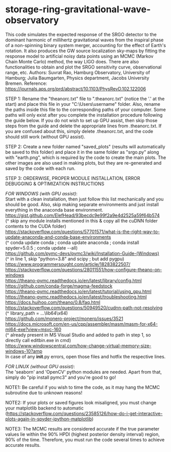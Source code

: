 # storage-ring-gravitational-wave-observatory
This code simulates the expected response of the SRGO detector to the dominant harmonic of millihertz gravitational waves from the inspiral phase of a non-spinning binary system merger, accounting for the effect of Earth's rotation. It also produces the GW source localization sky-maps by fitting the response model to artificial noisy data points using an MCMC (Markov Chain Monte Carlo) method, the way LIGO does. There are also functionalities to obtain and plot the SRGO sensitivity curve, observational range, etc. Authors: Suvrat Rao, Hamburg Observatory, University of Hamburg; Julia Baumgarten, Physics department, Jacobs University Bremen. Reference: https://journals.aps.org/prd/abstract/10.1103/PhysRevD.102.122006

STEP 1: Rename the "theanorc.txt" file to ".theanorc.txt" (notice the '.' at the start) and place this file in your "C:\Users\username" folder. Also, rename the paths inside this file to the corresponding paths of your computer. Some paths will only exist after you complete the installation procedure following the guide below. If you do not wish to set up GPU assist, then skip those steps from the guide and delete the appropriate lines from .theanorc.txt. If you are confused about this, simply delete .theanorc.txt, and the code should still work (without GPU assist). 

STEP 2: Create a new folder named "saved_plots" (results will automatically be saved to this folder) and place it in the same folder as "srgo.py" along with "earth.png", which is required by the code to create the main plots. The other images are also used in making plots, but they are re-generated and saved by the code with each run.

STEP 3: ORDERWISE, PROPER MODULE INSTALLATION, ERROR DEBUGGING & OPTIMIZATION INSTRUCTIONS <br />

*FOR WINDOWS (with GPU assist)*: <br />
Start with a clean installation, then just follow this list mechanically and you should be good. Also, skip making separate environments and just install everything in the anaconda base environment. <br />
https://gist.github.com/ElefHead/93becdc9e99f2a9e4d2525a59f64b574 <br />
(^ skip any module installs mentioned in this & copy all the cuDNN folder contents to the CUDA folder) <br />
https://stackoverflow.com/questions/57701571/what-is-the-right-way-to-update-anaconda-and-conda-base-environments <br />
(^ conda update conda ; conda update anaconda ; conda install spyder=5.0.5 ; conda update --all) <br />
https://github.com/pymc-devs/pymc3/wiki/Installation-Guide-(Windows) <br />
(^ in line 1, skip "python=3.8" and scipy ; but add pygpu) <br />
https://www.programmersought.com/article/18283822507/ <br />
https://stackoverflow.com/questions/28011551/how-configure-theano-on-windows <br />
https://theano-pymc.readthedocs.io/en/latest/library/config.html <br />
https://github.com/conda-forge/magma-feedstock <br />
https://theano-pymc.readthedocs.io/en/latest/tutorial/using_gpu.html <br />
https://theano-pymc.readthedocs.io/en/latest/troubleshooting.html <br />
https://docs.huihoo.com/theano/0.8/faq.html <br />
https://stackoverflow.com/questions/50949520/cudnn-path-not-resolving <br />
(^ library_path = ...\lib64\x64) <br />
https://github.com/monero-project/monero/issues/3521 <br />
https://docs.microsoft.com/en-us/cpp/assembler/masm/masm-for-x64-ml64-exe?view=msvc-160 <br />
(^ already present in MS Visual Studio and added to path in step 1, so directly call editbin.exe in cmd) <br />
https://www.windowscentral.com/how-change-virtual-memory-size-windows-10?amp <br />
In case of any __init__.py errors, open those files and hotfix the respective lines. 

*FOR LINUX (without GPU assist)*: <br />
The 'seaborn' and 'OpenCV' python modules are needed. Apart from that, simply do "pip install pymc3" and you're good to go!


NOTE1: Be careful if you wish to time the code, as it may hang the MCMC subroutine due to unknown reasons!

NOTE2: If your plots or saved figures look misaligned, you must change your matplotlib backend to automatic (https://stackoverflow.com/questions/23585126/how-do-i-get-interactive-plots-again-in-spyder-ipython-matplotlib)

NOTE3: The MCMC results are considered accurate if the true parameter values lie within the 90% HPDI (highest posterior density interval) region, 90% of the time. Therefore, you must run the code several times to achieve accurate results.

